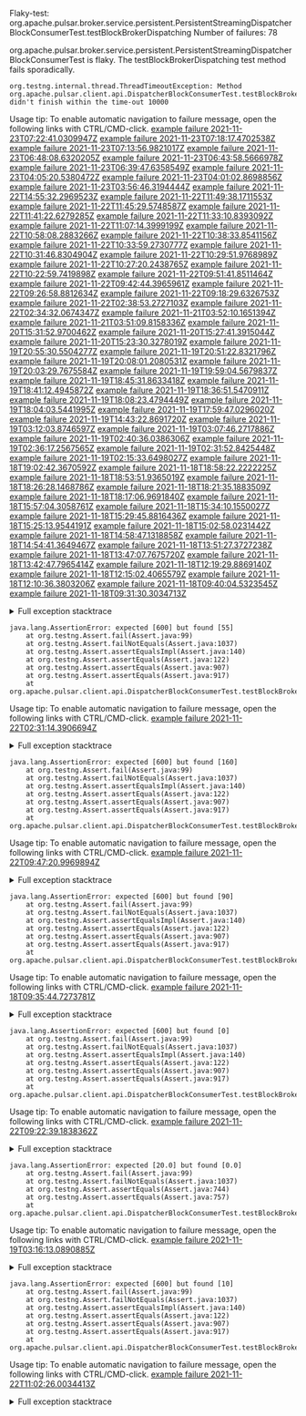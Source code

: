         
Flaky-test: org.apache.pulsar.broker.service.persistent.PersistentStreamingDispatcherBlockConsumerTest.testBlockBrokerDispatching
Number of failures: 78

org.apache.pulsar.broker.service.persistent.PersistentStreamingDispatcherBlockConsumerTest is flaky. The testBlockBrokerDispatching test method fails sporadically.

```
org.testng.internal.thread.ThreadTimeoutException: Method org.apache.pulsar.client.api.DispatcherBlockConsumerTest.testBlockBrokerDispatching() didn't finish within the time-out 10000
```

Usage tip: To enable automatic navigation to failure message, open the following links with CTRL/CMD-click.
[example failure 2021-11-23T07:22:41.0309947Z](https://github.com/apache/pulsar/runs/4296072720?check_suite_focus=true?check_suite_focus=true#step:9:7242)
[example failure 2021-11-23T07:18:17.4702538Z](https://github.com/apache/pulsar/runs/4296072720?check_suite_focus=true?check_suite_focus=true#step:9:4146)
[example failure 2021-11-23T07:13:56.9821017Z](https://github.com/apache/pulsar/runs/4296072720?check_suite_focus=true?check_suite_focus=true#step:9:1050)
[example failure 2021-11-23T06:48:08.6320205Z](https://github.com/apache/pulsar/runs/4295823228?check_suite_focus=true?check_suite_focus=true#step:9:7184)
[example failure 2021-11-23T06:43:58.5666978Z](https://github.com/apache/pulsar/runs/4295823228?check_suite_focus=true?check_suite_focus=true#step:9:4088)
[example failure 2021-11-23T06:39:47.6358549Z](https://github.com/apache/pulsar/runs/4295823228?check_suite_focus=true?check_suite_focus=true#step:9:992)
[example failure 2021-11-23T04:05:20.5380472Z](https://github.com/apache/pulsar/runs/4294917275?check_suite_focus=true?check_suite_focus=true#step:9:7184)
[example failure 2021-11-23T04:01:02.8698856Z](https://github.com/apache/pulsar/runs/4294917275?check_suite_focus=true?check_suite_focus=true#step:9:4088)
[example failure 2021-11-23T03:56:46.3194444Z](https://github.com/apache/pulsar/runs/4294917275?check_suite_focus=true?check_suite_focus=true#step:9:992)
[example failure 2021-11-22T14:55:32.2969523Z](https://github.com/apache/pulsar/runs/4287950608?check_suite_focus=true?check_suite_focus=true#step:9:1148)
[example failure 2021-11-22T11:49:38.1711553Z](https://github.com/apache/pulsar/runs/4285858767?check_suite_focus=true?check_suite_focus=true#step:9:2719)
[example failure 2021-11-22T11:45:29.5748587Z](https://github.com/apache/pulsar/runs/4285858767?check_suite_focus=true?check_suite_focus=true#step:9:1936)
[example failure 2021-11-22T11:41:22.6279285Z](https://github.com/apache/pulsar/runs/4285858767?check_suite_focus=true?check_suite_focus=true#step:9:1153)
[example failure 2021-11-22T11:33:10.8393092Z](https://github.com/apache/pulsar/runs/4285766977?check_suite_focus=true?check_suite_focus=true#step:9:1127)
[example failure 2021-11-22T11:07:14.3999199Z](https://github.com/apache/pulsar/runs/4285386039?check_suite_focus=true?check_suite_focus=true#step:9:2707)
[example failure 2021-11-22T10:58:08.2883266Z](https://github.com/apache/pulsar/runs/4285386039?check_suite_focus=true?check_suite_focus=true#step:9:1153)
[example failure 2021-11-22T10:38:33.8541156Z](https://github.com/apache/pulsar/runs/4285064651?check_suite_focus=true?check_suite_focus=true#step:9:7091)
[example failure 2021-11-22T10:33:59.2730777Z](https://github.com/apache/pulsar/runs/4285064651?check_suite_focus=true?check_suite_focus=true#step:9:4176)
[example failure 2021-11-22T10:31:46.8304904Z](https://github.com/apache/pulsar/runs/4284726558?check_suite_focus=true?check_suite_focus=true#step:9:7424)
[example failure 2021-11-22T10:29:51.9768989Z](https://github.com/apache/pulsar/runs/4285064651?check_suite_focus=true?check_suite_focus=true#step:9:1261)
[example failure 2021-11-22T10:27:20.2438765Z](https://github.com/apache/pulsar/runs/4284726558?check_suite_focus=true?check_suite_focus=true#step:9:4328)
[example failure 2021-11-22T10:22:59.7419898Z](https://github.com/apache/pulsar/runs/4284726558?check_suite_focus=true?check_suite_focus=true#step:9:1232)
[example failure 2021-11-22T09:51:41.8511464Z](https://github.com/apache/pulsar/runs/4284301214?check_suite_focus=true?check_suite_focus=true#step:9:4929)
[example failure 2021-11-22T09:42:44.3965961Z](https://github.com/apache/pulsar/runs/4284301214?check_suite_focus=true?check_suite_focus=true#step:9:1243)
[example failure 2021-11-22T09:26:58.8812634Z](https://github.com/apache/pulsar/runs/4284014543?check_suite_focus=true?check_suite_focus=true#step:9:7412)
[example failure 2021-11-22T09:18:29.6326753Z](https://github.com/apache/pulsar/runs/4284014543?check_suite_focus=true?check_suite_focus=true#step:9:1232)
[example failure 2021-11-22T02:38:53.2727103Z](https://github.com/apache/pulsar/runs/4281697313?check_suite_focus=true?check_suite_focus=true#step:9:7370)
[example failure 2021-11-22T02:34:32.0674347Z](https://github.com/apache/pulsar/runs/4281697313?check_suite_focus=true?check_suite_focus=true#step:9:4274)
[example failure 2021-11-21T03:52:10.1651394Z](https://github.com/apache/pulsar/runs/4276528367?check_suite_focus=true?check_suite_focus=true#step:9:1082)
[example failure 2021-11-21T03:51:09.8158336Z](https://github.com/apache/pulsar/runs/4276524230?check_suite_focus=true?check_suite_focus=true#step:9:1050)
[example failure 2021-11-20T15:31:52.9700462Z](https://github.com/apache/pulsar/runs/4273902089?check_suite_focus=true?check_suite_focus=true#step:9:5062)
[example failure 2021-11-20T15:27:41.3915044Z](https://github.com/apache/pulsar/runs/4273902089?check_suite_focus=true?check_suite_focus=true#step:9:1966)
[example failure 2021-11-20T15:23:30.3278019Z](https://github.com/apache/pulsar/runs/4273902089?check_suite_focus=true?check_suite_focus=true#step:9:1127)
[example failure 2021-11-19T20:55:30.5504277Z](https://github.com/apache/pulsar/runs/4269009977?check_suite_focus=true?check_suite_focus=true#step:9:4260)
[example failure 2021-11-19T20:51:22.8321796Z](https://github.com/apache/pulsar/runs/4269009977?check_suite_focus=true?check_suite_focus=true#step:9:1164)
[example failure 2021-11-19T20:08:01.2080531Z](https://github.com/apache/pulsar/runs/4268539104?check_suite_focus=true?check_suite_focus=true#step:9:7319)
[example failure 2021-11-19T20:03:29.7675584Z](https://github.com/apache/pulsar/runs/4268539104?check_suite_focus=true?check_suite_focus=true#step:9:4223)
[example failure 2021-11-19T19:59:04.5679837Z](https://github.com/apache/pulsar/runs/4268539104?check_suite_focus=true?check_suite_focus=true#step:9:1127)
[example failure 2021-11-19T18:45:31.8633418Z](https://github.com/apache/pulsar/runs/4267806531?check_suite_focus=true?check_suite_focus=true#step:9:7424)
[example failure 2021-11-19T18:41:12.4945872Z](https://github.com/apache/pulsar/runs/4267806531?check_suite_focus=true?check_suite_focus=true#step:9:4328)
[example failure 2021-11-19T18:36:51.5470911Z](https://github.com/apache/pulsar/runs/4267806531?check_suite_focus=true?check_suite_focus=true#step:9:1232)
[example failure 2021-11-19T18:08:23.4794449Z](https://github.com/apache/pulsar/runs/4267363933?check_suite_focus=true?check_suite_focus=true#step:9:7184)
[example failure 2021-11-19T18:04:03.5441995Z](https://github.com/apache/pulsar/runs/4267363933?check_suite_focus=true?check_suite_focus=true#step:9:4088)
[example failure 2021-11-19T17:59:47.0296020Z](https://github.com/apache/pulsar/runs/4267363933?check_suite_focus=true?check_suite_focus=true#step:9:992)
[example failure 2021-11-19T14:43:22.8691720Z](https://github.com/apache/pulsar/runs/4265349892?check_suite_focus=true?check_suite_focus=true#step:9:1158)
[example failure 2021-11-19T03:12:03.8746597Z](https://github.com/apache/pulsar/runs/4259782607?check_suite_focus=true?check_suite_focus=true#step:9:4311)
[example failure 2021-11-19T03:07:46.2717886Z](https://github.com/apache/pulsar/runs/4259782607?check_suite_focus=true?check_suite_focus=true#step:9:1217)
[example failure 2021-11-19T02:40:36.0386306Z](https://github.com/apache/pulsar/runs/4259542832?check_suite_focus=true?check_suite_focus=true#step:9:7334)
[example failure 2021-11-19T02:36:17.2567565Z](https://github.com/apache/pulsar/runs/4259542832?check_suite_focus=true?check_suite_focus=true#step:9:4240)
[example failure 2021-11-19T02:31:52.8425448Z](https://github.com/apache/pulsar/runs/4259542832?check_suite_focus=true?check_suite_focus=true#step:9:1146)
[example failure 2021-11-19T02:15:33.6498027Z](https://github.com/apache/pulsar/runs/4259433654?check_suite_focus=true?check_suite_focus=true#step:9:1158)
[example failure 2021-11-18T19:02:42.3670592Z](https://github.com/apache/pulsar/runs/4255515479?check_suite_focus=true?check_suite_focus=true#step:9:7221)
[example failure 2021-11-18T18:58:22.2222225Z](https://github.com/apache/pulsar/runs/4255515479?check_suite_focus=true?check_suite_focus=true#step:9:4127)
[example failure 2021-11-18T18:53:51.9365019Z](https://github.com/apache/pulsar/runs/4255515479?check_suite_focus=true?check_suite_focus=true#step:9:1033)
[example failure 2021-11-18T18:26:28.1468786Z](https://github.com/apache/pulsar/runs/4255135606?check_suite_focus=true?check_suite_focus=true#step:9:7350)
[example failure 2021-11-18T18:21:35.1883509Z](https://github.com/apache/pulsar/runs/4255135606?check_suite_focus=true?check_suite_focus=true#step:9:4256)
[example failure 2021-11-18T18:17:06.9691840Z](https://github.com/apache/pulsar/runs/4255135606?check_suite_focus=true?check_suite_focus=true#step:9:1162)
[example failure 2021-11-18T15:57:04.3058761Z](https://github.com/apache/pulsar/runs/4253422122?check_suite_focus=true?check_suite_focus=true#step:9:1946)
[example failure 2021-11-18T15:34:10.1550027Z](https://github.com/apache/pulsar/runs/4253132939?check_suite_focus=true?check_suite_focus=true#step:9:7423)
[example failure 2021-11-18T15:29:45.8816436Z](https://github.com/apache/pulsar/runs/4253132939?check_suite_focus=true?check_suite_focus=true#step:9:4329)
[example failure 2021-11-18T15:25:13.9544191Z](https://github.com/apache/pulsar/runs/4253132939?check_suite_focus=true?check_suite_focus=true#step:9:1235)
[example failure 2021-11-18T15:02:58.0231442Z](https://github.com/apache/pulsar/runs/4252741387?check_suite_focus=true?check_suite_focus=true#step:9:7346)
[example failure 2021-11-18T14:58:47.1318858Z](https://github.com/apache/pulsar/runs/4252741387?check_suite_focus=true?check_suite_focus=true#step:9:4252)
[example failure 2021-11-18T14:54:41.3649467Z](https://github.com/apache/pulsar/runs/4252741387?check_suite_focus=true?check_suite_focus=true#step:9:1158)
[example failure 2021-11-18T13:51:27.3727238Z](https://github.com/apache/pulsar/runs/4251894101?check_suite_focus=true?check_suite_focus=true#step:9:7350)
[example failure 2021-11-18T13:47:07.7675720Z](https://github.com/apache/pulsar/runs/4251894101?check_suite_focus=true?check_suite_focus=true#step:9:4256)
[example failure 2021-11-18T13:42:47.7965414Z](https://github.com/apache/pulsar/runs/4251894101?check_suite_focus=true?check_suite_focus=true#step:9:1162)
[example failure 2021-11-18T12:19:29.8869140Z](https://github.com/apache/pulsar/runs/4250910575?check_suite_focus=true?check_suite_focus=true#step:9:7350)
[example failure 2021-11-18T12:15:02.4065579Z](https://github.com/apache/pulsar/runs/4250910575?check_suite_focus=true?check_suite_focus=true#step:9:4256)
[example failure 2021-11-18T12:10:36.3803206Z](https://github.com/apache/pulsar/runs/4250910575?check_suite_focus=true?check_suite_focus=true#step:9:1162)
[example failure 2021-11-18T09:40:04.5323545Z](https://github.com/apache/pulsar/runs/4249214270?check_suite_focus=true?check_suite_focus=true#step:9:7338)
[example failure 2021-11-18T09:31:30.3034713Z](https://github.com/apache/pulsar/runs/4249214270?check_suite_focus=true?check_suite_focus=true#step:9:1162)


<details>
<summary>Full exception stacktrace</summary>
<code><pre>
org.testng.internal.thread.ThreadTimeoutException: Method org.apache.pulsar.client.api.DispatcherBlockConsumerTest.testBlockBrokerDispatching() didn't finish within the time-out 10000
	at org.testng.internal.MethodInvocationHelper.invokeWithTimeoutWithNewExecutor(MethodInvocationHelper.java:371)
	at org.testng.internal.MethodInvocationHelper.invokeWithTimeout(MethodInvocationHelper.java:282)
	at org.testng.internal.TestInvoker.invokeMethod(TestInvoker.java:605)
	at org.testng.internal.TestInvoker.retryFailed(TestInvoker.java:214)
	at org.testng.internal.MethodRunner.runInSequence(MethodRunner.java:58)
	at org.testng.internal.TestInvoker$MethodInvocationAgent.invoke(TestInvoker.java:822)
	at org.testng.internal.TestInvoker.invokeTestMethods(TestInvoker.java:147)
	at org.testng.internal.TestMethodWorker.invokeTestMethods(TestMethodWorker.java:146)
	at org.testng.internal.TestMethodWorker.run(TestMethodWorker.java:128)
	at java.base/java.util.ArrayList.forEach(ArrayList.java:1541)
	at org.testng.TestRunner.privateRun(TestRunner.java:764)
	at org.testng.TestRunner.run(TestRunner.java:585)
	at org.testng.SuiteRunner.runTest(SuiteRunner.java:384)
	at org.testng.SuiteRunner.runSequentially(SuiteRunner.java:378)
	at org.testng.SuiteRunner.privateRun(SuiteRunner.java:337)
	at org.testng.SuiteRunner.run(SuiteRunner.java:286)
	at org.testng.SuiteRunnerWorker.runSuite(SuiteRunnerWorker.java:53)
	at org.testng.SuiteRunnerWorker.run(SuiteRunnerWorker.java:96)
	at org.testng.TestNG.runSuitesSequentially(TestNG.java:1218)
	at org.testng.TestNG.runSuitesLocally(TestNG.java:1140)
	at org.testng.TestNG.runSuites(TestNG.java:1069)
	at org.testng.TestNG.run(TestNG.java:1037)
	at org.apache.maven.surefire.testng.TestNGExecutor.run(TestNGExecutor.java:135)
	at org.apache.maven.surefire.testng.TestNGDirectoryTestSuite.executeSingleClass(TestNGDirectoryTestSuite.java:112)
	at org.apache.maven.surefire.testng.TestNGDirectoryTestSuite.executeLazy(TestNGDirectoryTestSuite.java:123)
	at org.apache.maven.surefire.testng.TestNGDirectoryTestSuite.execute(TestNGDirectoryTestSuite.java:90)
	at org.apache.maven.surefire.testng.TestNGProvider.invoke(TestNGProvider.java:146)
	at org.apache.maven.surefire.booter.ForkedBooter.invokeProviderInSameClassLoader(ForkedBooter.java:384)
	at org.apache.maven.surefire.booter.ForkedBooter.runSuitesInProcess(ForkedBooter.java:345)
	at org.apache.maven.surefire.booter.ForkedBooter.execute(ForkedBooter.java:126)
	at org.apache.maven.surefire.booter.ForkedBooter.main(ForkedBooter.java:418)

</pre></code>
</details>

```
java.lang.AssertionError: expected [600] but found [55]
	at org.testng.Assert.fail(Assert.java:99)
	at org.testng.Assert.failNotEquals(Assert.java:1037)
	at org.testng.Assert.assertEqualsImpl(Assert.java:140)
	at org.testng.Assert.assertEquals(Assert.java:122)
	at org.testng.Assert.assertEquals(Assert.java:907)
	at org.testng.Assert.assertEquals(Assert.java:917)
	at org.apache.pulsar.client.api.DispatcherBlockConsumerTest.testBlockBrokerDispatching(DispatcherBlockConsumerTest.java:820)
```

Usage tip: To enable automatic navigation to failure message, open the following links with CTRL/CMD-click.
[example failure 2021-11-22T02:31:14.3906694Z](https://github.com/apache/pulsar/runs/4281697313?check_suite_focus=true?check_suite_focus=true#step:9:1164)


<details>
<summary>Full exception stacktrace</summary>
<code><pre>
java.lang.AssertionError: expected [600] but found [55]
	at org.testng.Assert.fail(Assert.java:99)
	at org.testng.Assert.failNotEquals(Assert.java:1037)
	at org.testng.Assert.assertEqualsImpl(Assert.java:140)
	at org.testng.Assert.assertEquals(Assert.java:122)
	at org.testng.Assert.assertEquals(Assert.java:907)
	at org.testng.Assert.assertEquals(Assert.java:917)
	at org.apache.pulsar.client.api.DispatcherBlockConsumerTest.testBlockBrokerDispatching(DispatcherBlockConsumerTest.java:820)
	at java.base/jdk.internal.reflect.NativeMethodAccessorImpl.invoke0(Native Method)
	at java.base/jdk.internal.reflect.NativeMethodAccessorImpl.invoke(NativeMethodAccessorImpl.java:62)
	at java.base/jdk.internal.reflect.DelegatingMethodAccessorImpl.invoke(DelegatingMethodAccessorImpl.java:43)
	at java.base/java.lang.reflect.Method.invoke(Method.java:566)
	at org.testng.internal.MethodInvocationHelper.invokeMethod(MethodInvocationHelper.java:132)
	at org.testng.internal.InvokeMethodRunnable.runOne(InvokeMethodRunnable.java:45)
	at org.testng.internal.InvokeMethodRunnable.call(InvokeMethodRunnable.java:73)
	at org.testng.internal.InvokeMethodRunnable.call(InvokeMethodRunnable.java:11)
	at java.base/java.util.concurrent.FutureTask.run(FutureTask.java:264)
	at java.base/java.util.concurrent.ThreadPoolExecutor.runWorker(ThreadPoolExecutor.java:1128)
	at java.base/java.util.concurrent.ThreadPoolExecutor$Worker.run(ThreadPoolExecutor.java:628)
	at java.base/java.lang.Thread.run(Thread.java:829)

</pre></code>
</details>

```
java.lang.AssertionError: expected [600] but found [160]
	at org.testng.Assert.fail(Assert.java:99)
	at org.testng.Assert.failNotEquals(Assert.java:1037)
	at org.testng.Assert.assertEqualsImpl(Assert.java:140)
	at org.testng.Assert.assertEquals(Assert.java:122)
	at org.testng.Assert.assertEquals(Assert.java:907)
	at org.testng.Assert.assertEquals(Assert.java:917)
	at org.apache.pulsar.client.api.DispatcherBlockConsumerTest.testBlockBrokerDispatching(DispatcherBlockConsumerTest.java:820)
```

Usage tip: To enable automatic navigation to failure message, open the following links with CTRL/CMD-click.
[example failure 2021-11-22T09:47:20.9969894Z](https://github.com/apache/pulsar/runs/4284301214?check_suite_focus=true?check_suite_focus=true#step:9:2026)


<details>
<summary>Full exception stacktrace</summary>
<code><pre>
java.lang.AssertionError: expected [600] but found [160]
	at org.testng.Assert.fail(Assert.java:99)
	at org.testng.Assert.failNotEquals(Assert.java:1037)
	at org.testng.Assert.assertEqualsImpl(Assert.java:140)
	at org.testng.Assert.assertEquals(Assert.java:122)
	at org.testng.Assert.assertEquals(Assert.java:907)
	at org.testng.Assert.assertEquals(Assert.java:917)
	at org.apache.pulsar.client.api.DispatcherBlockConsumerTest.testBlockBrokerDispatching(DispatcherBlockConsumerTest.java:820)
	at java.base/jdk.internal.reflect.NativeMethodAccessorImpl.invoke0(Native Method)
	at java.base/jdk.internal.reflect.NativeMethodAccessorImpl.invoke(NativeMethodAccessorImpl.java:62)
	at java.base/jdk.internal.reflect.DelegatingMethodAccessorImpl.invoke(DelegatingMethodAccessorImpl.java:43)
	at java.base/java.lang.reflect.Method.invoke(Method.java:566)
	at org.testng.internal.MethodInvocationHelper.invokeMethod(MethodInvocationHelper.java:132)
	at org.testng.internal.InvokeMethodRunnable.runOne(InvokeMethodRunnable.java:45)
	at org.testng.internal.InvokeMethodRunnable.call(InvokeMethodRunnable.java:73)
	at org.testng.internal.InvokeMethodRunnable.call(InvokeMethodRunnable.java:11)
	at java.base/java.util.concurrent.FutureTask.run(FutureTask.java:264)
	at java.base/java.util.concurrent.ThreadPoolExecutor.runWorker(ThreadPoolExecutor.java:1128)
	at java.base/java.util.concurrent.ThreadPoolExecutor$Worker.run(ThreadPoolExecutor.java:628)
	at java.base/java.lang.Thread.run(Thread.java:829)

</pre></code>
</details>

```
java.lang.AssertionError: expected [600] but found [90]
	at org.testng.Assert.fail(Assert.java:99)
	at org.testng.Assert.failNotEquals(Assert.java:1037)
	at org.testng.Assert.assertEqualsImpl(Assert.java:140)
	at org.testng.Assert.assertEquals(Assert.java:122)
	at org.testng.Assert.assertEquals(Assert.java:907)
	at org.testng.Assert.assertEquals(Assert.java:917)
	at org.apache.pulsar.client.api.DispatcherBlockConsumerTest.testBlockBrokerDispatching(DispatcherBlockConsumerTest.java:820)
```

Usage tip: To enable automatic navigation to failure message, open the following links with CTRL/CMD-click.
[example failure 2021-11-18T09:35:44.7273781Z](https://github.com/apache/pulsar/runs/4249214270?check_suite_focus=true?check_suite_focus=true#step:9:4256)


<details>
<summary>Full exception stacktrace</summary>
<code><pre>
java.lang.AssertionError: expected [600] but found [90]
	at org.testng.Assert.fail(Assert.java:99)
	at org.testng.Assert.failNotEquals(Assert.java:1037)
	at org.testng.Assert.assertEqualsImpl(Assert.java:140)
	at org.testng.Assert.assertEquals(Assert.java:122)
	at org.testng.Assert.assertEquals(Assert.java:907)
	at org.testng.Assert.assertEquals(Assert.java:917)
	at org.apache.pulsar.client.api.DispatcherBlockConsumerTest.testBlockBrokerDispatching(DispatcherBlockConsumerTest.java:820)
	at java.base/jdk.internal.reflect.NativeMethodAccessorImpl.invoke0(Native Method)
	at java.base/jdk.internal.reflect.NativeMethodAccessorImpl.invoke(NativeMethodAccessorImpl.java:62)
	at java.base/jdk.internal.reflect.DelegatingMethodAccessorImpl.invoke(DelegatingMethodAccessorImpl.java:43)
	at java.base/java.lang.reflect.Method.invoke(Method.java:566)
	at org.testng.internal.MethodInvocationHelper.invokeMethod(MethodInvocationHelper.java:132)
	at org.testng.internal.InvokeMethodRunnable.runOne(InvokeMethodRunnable.java:45)
	at org.testng.internal.InvokeMethodRunnable.call(InvokeMethodRunnable.java:73)
	at org.testng.internal.InvokeMethodRunnable.call(InvokeMethodRunnable.java:11)
	at java.base/java.util.concurrent.FutureTask.run(FutureTask.java:264)
	at java.base/java.util.concurrent.ThreadPoolExecutor.runWorker(ThreadPoolExecutor.java:1128)
	at java.base/java.util.concurrent.ThreadPoolExecutor$Worker.run(ThreadPoolExecutor.java:628)
	at java.base/java.lang.Thread.run(Thread.java:829)

</pre></code>
</details>

```
java.lang.AssertionError: expected [600] but found [0]
	at org.testng.Assert.fail(Assert.java:99)
	at org.testng.Assert.failNotEquals(Assert.java:1037)
	at org.testng.Assert.assertEqualsImpl(Assert.java:140)
	at org.testng.Assert.assertEquals(Assert.java:122)
	at org.testng.Assert.assertEquals(Assert.java:907)
	at org.testng.Assert.assertEquals(Assert.java:917)
	at org.apache.pulsar.client.api.DispatcherBlockConsumerTest.testBlockBrokerDispatching(DispatcherBlockConsumerTest.java:820)
```

Usage tip: To enable automatic navigation to failure message, open the following links with CTRL/CMD-click.
[example failure 2021-11-22T09:22:39.1838362Z](https://github.com/apache/pulsar/runs/4284014543?check_suite_focus=true?check_suite_focus=true#step:9:4328)


<details>
<summary>Full exception stacktrace</summary>
<code><pre>
java.lang.AssertionError: expected [600] but found [0]
	at org.testng.Assert.fail(Assert.java:99)
	at org.testng.Assert.failNotEquals(Assert.java:1037)
	at org.testng.Assert.assertEqualsImpl(Assert.java:140)
	at org.testng.Assert.assertEquals(Assert.java:122)
	at org.testng.Assert.assertEquals(Assert.java:907)
	at org.testng.Assert.assertEquals(Assert.java:917)
	at org.apache.pulsar.client.api.DispatcherBlockConsumerTest.testBlockBrokerDispatching(DispatcherBlockConsumerTest.java:820)
	at java.base/jdk.internal.reflect.NativeMethodAccessorImpl.invoke0(Native Method)
	at java.base/jdk.internal.reflect.NativeMethodAccessorImpl.invoke(NativeMethodAccessorImpl.java:62)
	at java.base/jdk.internal.reflect.DelegatingMethodAccessorImpl.invoke(DelegatingMethodAccessorImpl.java:43)
	at java.base/java.lang.reflect.Method.invoke(Method.java:566)
	at org.testng.internal.MethodInvocationHelper.invokeMethod(MethodInvocationHelper.java:132)
	at org.testng.internal.InvokeMethodRunnable.runOne(InvokeMethodRunnable.java:45)
	at org.testng.internal.InvokeMethodRunnable.call(InvokeMethodRunnable.java:73)
	at org.testng.internal.InvokeMethodRunnable.call(InvokeMethodRunnable.java:11)
	at java.base/java.util.concurrent.FutureTask.run(FutureTask.java:264)
	at java.base/java.util.concurrent.ThreadPoolExecutor.runWorker(ThreadPoolExecutor.java:1128)
	at java.base/java.util.concurrent.ThreadPoolExecutor$Worker.run(ThreadPoolExecutor.java:628)
	at java.base/java.lang.Thread.run(Thread.java:829)

</pre></code>
</details>

```
java.lang.AssertionError: expected [20.0] but found [0.0]
	at org.testng.Assert.fail(Assert.java:99)
	at org.testng.Assert.failNotEquals(Assert.java:1037)
	at org.testng.Assert.assertEquals(Assert.java:744)
	at org.testng.Assert.assertEquals(Assert.java:757)
	at org.apache.pulsar.client.api.DispatcherBlockConsumerTest.testBlockBrokerDispatching(DispatcherBlockConsumerTest.java:803)
```

Usage tip: To enable automatic navigation to failure message, open the following links with CTRL/CMD-click.
[example failure 2021-11-19T03:16:13.0890885Z](https://github.com/apache/pulsar/runs/4259782607?check_suite_focus=true?check_suite_focus=true#step:9:7405)


<details>
<summary>Full exception stacktrace</summary>
<code><pre>
java.lang.AssertionError: expected [20.0] but found [0.0]
	at org.testng.Assert.fail(Assert.java:99)
	at org.testng.Assert.failNotEquals(Assert.java:1037)
	at org.testng.Assert.assertEquals(Assert.java:744)
	at org.testng.Assert.assertEquals(Assert.java:757)
	at org.apache.pulsar.client.api.DispatcherBlockConsumerTest.testBlockBrokerDispatching(DispatcherBlockConsumerTest.java:803)
	at java.base/jdk.internal.reflect.NativeMethodAccessorImpl.invoke0(Native Method)
	at java.base/jdk.internal.reflect.NativeMethodAccessorImpl.invoke(NativeMethodAccessorImpl.java:62)
	at java.base/jdk.internal.reflect.DelegatingMethodAccessorImpl.invoke(DelegatingMethodAccessorImpl.java:43)
	at java.base/java.lang.reflect.Method.invoke(Method.java:566)
	at org.testng.internal.MethodInvocationHelper.invokeMethod(MethodInvocationHelper.java:132)
	at org.testng.internal.InvokeMethodRunnable.runOne(InvokeMethodRunnable.java:45)
	at org.testng.internal.InvokeMethodRunnable.call(InvokeMethodRunnable.java:73)
	at org.testng.internal.InvokeMethodRunnable.call(InvokeMethodRunnable.java:11)
	at java.base/java.util.concurrent.FutureTask.run(FutureTask.java:264)
	at java.base/java.util.concurrent.ThreadPoolExecutor.runWorker(ThreadPoolExecutor.java:1128)
	at java.base/java.util.concurrent.ThreadPoolExecutor$Worker.run(ThreadPoolExecutor.java:628)
	at java.base/java.lang.Thread.run(Thread.java:829)

</pre></code>
</details>

```
java.lang.AssertionError: expected [600] but found [10]
	at org.testng.Assert.fail(Assert.java:99)
	at org.testng.Assert.failNotEquals(Assert.java:1037)
	at org.testng.Assert.assertEqualsImpl(Assert.java:140)
	at org.testng.Assert.assertEquals(Assert.java:122)
	at org.testng.Assert.assertEquals(Assert.java:907)
	at org.testng.Assert.assertEquals(Assert.java:917)
	at org.apache.pulsar.client.api.DispatcherBlockConsumerTest.testBlockBrokerDispatching(DispatcherBlockConsumerTest.java:820)
```

Usage tip: To enable automatic navigation to failure message, open the following links with CTRL/CMD-click.
[example failure 2021-11-22T11:02:26.0034413Z](https://github.com/apache/pulsar/runs/4285386039?check_suite_focus=true?check_suite_focus=true#step:9:1936)


<details>
<summary>Full exception stacktrace</summary>
<code><pre>
java.lang.AssertionError: expected [600] but found [10]
	at org.testng.Assert.fail(Assert.java:99)
	at org.testng.Assert.failNotEquals(Assert.java:1037)
	at org.testng.Assert.assertEqualsImpl(Assert.java:140)
	at org.testng.Assert.assertEquals(Assert.java:122)
	at org.testng.Assert.assertEquals(Assert.java:907)
	at org.testng.Assert.assertEquals(Assert.java:917)
	at org.apache.pulsar.client.api.DispatcherBlockConsumerTest.testBlockBrokerDispatching(DispatcherBlockConsumerTest.java:820)
	at java.base/jdk.internal.reflect.NativeMethodAccessorImpl.invoke0(Native Method)
	at java.base/jdk.internal.reflect.NativeMethodAccessorImpl.invoke(NativeMethodAccessorImpl.java:62)
	at java.base/jdk.internal.reflect.DelegatingMethodAccessorImpl.invoke(DelegatingMethodAccessorImpl.java:43)
	at java.base/java.lang.reflect.Method.invoke(Method.java:566)
	at org.testng.internal.MethodInvocationHelper.invokeMethod(MethodInvocationHelper.java:132)
	at org.testng.internal.InvokeMethodRunnable.runOne(InvokeMethodRunnable.java:45)
	at org.testng.internal.InvokeMethodRunnable.call(InvokeMethodRunnable.java:73)
	at org.testng.internal.InvokeMethodRunnable.call(InvokeMethodRunnable.java:11)
	at java.base/java.util.concurrent.FutureTask.run(FutureTask.java:264)
	at java.base/java.util.concurrent.ThreadPoolExecutor.runWorker(ThreadPoolExecutor.java:1128)
	at java.base/java.util.concurrent.ThreadPoolExecutor$Worker.run(ThreadPoolExecutor.java:628)
	at java.base/java.lang.Thread.run(Thread.java:829)

</pre></code>
</details>

